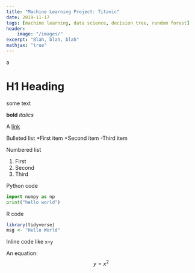 ```yaml
---
title: "Machine Learning Project: Titanic"
date: 2019-11-17
tags: [machine learning, data science, decision tree, random forest]
header:
    image: "/images/"
excerpt: "Blah, blah, blah"
mathjax: "true"
---
```

a
# H1 Heading

some text

**bold** *italics*

A [link](http://www.google.com)

Bulleted list
*First item
+Second item
-Third item

Numbered list
1. First
2. Second
3. Third

Python code
```python
import numpy as np
print("hello world")
```

R code
```r
library(tidyverse)
msg <- "Hello World"
```

Inline code like `x+y`

An equation: $$y=x^2$$